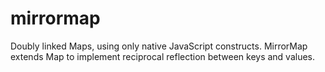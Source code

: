 # mirrormap
Doubly linked Maps, using only native JavaScript constructs. MirrorMap extends Map to implement reciprocal reflection between keys and values.

